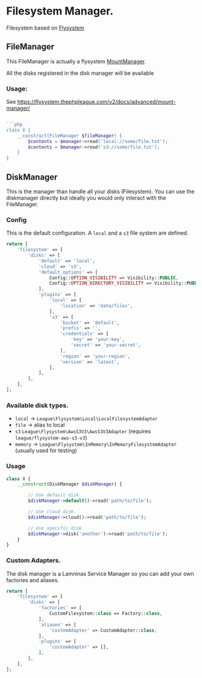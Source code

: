 # Filesystem Manager.

Filesystem based on [Flysystem](https://flysystem.thephpleague.com/v2/docs/)

## FileManager

This FileManager is actually a flysystem
[MountManager](https://flysystem.thephpleague.com/v2/docs/advanced/mount-manager/).

All the disks registered in the disk manager will be available

### Usage:

See https://flysystem.thephpleague.com/v2/docs/advanced/mount-manager/

````php

```php
class X {
    __construct(FileManager $fileManager) {
        $contents = $manager->read('local://some/file.txt');
        $contents = $manager->read('s3://some/file.txt');
    }
}
````

## DiskManager

This is the manager than handle all your disks (Filesystem). You can use the
diskmanager directly but ideally you would only interact with the FileManager.

### Config

This is the default configuration. A `local` and a `s3` file system are defined.

```php
return [
    'filesystem' => [
        'disks' => [
            'default' => 'local',
            'cloud' => 's3',
            'default_options' => [
                Config::OPTION_VISIBILITY => Visibility::PUBLIC,
                Config::OPTION_DIRECTORY_VISIBILITY => Visibility::PUBLIC,
            ],
            'plugins' => [
                'local' => [
                    'location' => 'data/files',
                ],
                's3' => [
                    'bucket' => 'default',
                    'prefix' => '',
                    'credentials' => [
                        'key' => 'your-key',
                        'secret' => 'your-secret',
                    ],
                    'region' => 'your-region',
                    'version' => 'latest',
                ],
            ],
        ],
    ],
];
```

### Available disk types.

- `local` -> `League\Flysystem\Local\LocalFilesystemAdapter`
- `file` -> alias to local
- `s3` `League\Flysystem\AwsS3V3\AwsS3V3Adapter` (requires
  `league/flysystem-aws-s3-v3`)
- `memory` -> `League\Flysystem\InMemory\InMemoryFilesystemAdapter` (usually
  used for testing)

### Usage

```php
class X {
    __construct(DiskManager $diskManager) {

        // Use default disk.
        $diskManager->default()->read('path/to/file');

        // Use cloud disk.
        $diskManager->cloud()->read('path/to/file');

        // Use specific disk
        $diskManager->disk('another')->read('path/to/file');
    }
}
```

### Custom Adapters.

The disk manager is a Lamninas Service Manager so you can add your own factories
and aliases.

```php
return [
    'filesystem' => [
        'disks' => [
            'factories' => [
                CustomFilesystem::class => Factory::class,
            ],
            'aliases' => [
                'customAdapter' => CustomAdapter::class,
            ],
            'plugins' => [
                'customAdapter' => [],
            ],
        ],
    ],
];
```
